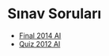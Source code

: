 # Sınav Soruları

<!--Index-->

- [Final 2014 AI](./Final%202014%20AI.pdf)
- [Quiz 2012 AI](./Quiz%202012%20AI.pdf)

<!--Index-->
